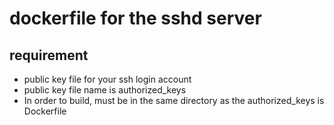 # dockerfile for the sshd server
## requirement
- public key file for your ssh login account
- public key file name is authorized_keys
- In order to build, must be in the same directory as the authorized_keys is Dockerfile 
